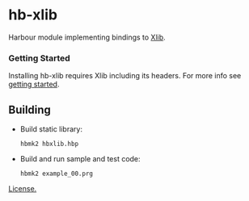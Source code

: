 # hb-xlib

Harbour module implementing bindings to [Xlib](https://pl.wikipedia.org/wiki/X_Window_System).

### Getting Started

Installing hb-xlib requires Xlib including its headers. For more info see [getting started](examples/README.md).

## Building

- Build static library:

   ```
   hbmk2 hbxlib.hbp
   ```

- Build and run sample and test code:

   ```
   hbmk2 example_00.prg
   ```

[License.](LICENSE)
